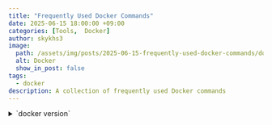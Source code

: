 ```yaml
---
title: "Frequently Used Docker Commands"
date: 2025-06-15 18:00:00 +09:00
categories: [Tools,  Docker]
author: skykhs3
image:
  path: /assets/img/posts/2025-06-15-frequently-used-docker-commands/docker-logo.svg
  alt: Docker
  show_in_post: false
tags:
  - docker
description: A collection of frequently used Docker commands
---
```


<details>
<summary>
<span markdown="1">
`docker version`
</span>
</summary>
<div markdown="1">
```bash
Client:
 Version:           27.5.1-rd
 API version:       1.47
 Go version:        go1.22.11
 Git commit:        0c97515
 Built:             Thu Jan 23 18:12:38 2025
 OS/Arch:           darwin/arm64
 Context:           desktop-linux

Server: Docker Desktop 4.42.0 (195023)
 Engine:
  Version:          28.2.2
  API version:      1.50 (minimum version 1.24)
  Go version:       go1.24.3
  Git commit:       45873be
  Built:            Fri May 30 12:07:27 2025
  OS/Arch:          linux/arm64
  Experimental:     false
 containerd:
  Version:          1.7.27
  GitCommit:        05044ec0a9a75232cad458027ca83437aae3f4da
 runc:
  Version:          1.2.5
  GitCommit:        v1.2.5-0-g59923ef
 docker-init:
  Version:          0.19.0
  GitCommit:        de40ad0
```
</div>
</details>

## 1. Image & Container Management

| Command | Description |
|---------|-------------|
| [`docker pull <image-name>`](https://docs.docker.com/reference/cli/docker/image/pull/) | Pull image from registry |
| [`docker create --name <container-name> <image-name>`](https://docs.docker.com/reference/cli/docker/container/create/) | Create container without running it |
| [`docker run -it --name <container-name> <image-name>`](https://docs.docker.com/reference/cli/docker/container/run/) | Create and Run container interactively |
| [`docker exec -it <container-name> <command>`](https://docs.docker.com/reference/cli/docker/container/exec/) | Execute command in running container |
| [`docker ps -a`](https://docs.docker.com/reference/cli/docker/container/ps/) | List all containers |
| [`docker start <container-name>`](https://docs.docker.com/reference/cli/docker/container/start/) | Start container |
| [`docker stop <container-name>`](https://docs.docker.com/reference/cli/docker/container/stop/) | Stop container |
| [`docker logs <container-name>`](https://docs.docker.com/reference/cli/docker/container/logs/) | Show logs |
| [`docker rm <container-name>`](https://docs.docker.com/reference/cli/docker/container/rm/) | Remove container |
| [`docker rmi <image-name>`](https://docs.docker.com/reference/cli/docker/image/rm/) | Remove image |

## 2. Volume Management

| Command | Description |
|---------|-------------|
| [`docker volume ls`](https://docs.docker.com/reference/cli/docker/volume/ls/) | List volumes |
| [`docker volume create <volume-name>`](https://docs.docker.com/reference/cli/docker/volume/create/) | Create volume |
| [`docker volume rm <volume-name>`](https://docs.docker.com/reference/cli/docker/volume/rm/) | Remove volume |
| [`docker run -v <volume-name>:<container-path> <image-name>`](https://docs.docker.com/reference/cli/docker/container/run/) | Mount volume to container |
| [`docker run -v <host-path>:<container-path> <image-name>`](https://docs.docker.com/reference/cli/docker/container/run/) | Mount host path to container |


> Press `Ctrl + p + q` to exit the terminal without stopping the container
{: .prompt-tip }

## 3. System Management

| Command | Description |
|---------|-------------|
| [`docker system df -v`](https://docs.docker.com/reference/cli/docker/system/df/) | Show Docker daemon disk usage |
| [`docker system prune`](https://docs.docker.com/reference/cli/docker/system/prune/) | Remove unused data |

## 4. Docker Prune Commands Comparison

| Command | Stopped<br>Containers | Unused<br>Networks | Dangling<br>Images | Unused<br>Images | Unused<br>Anonymous<br>Volumes | Unused<br>Named<br>Volumes |
|---------|----------------------|-------------------|-------------------|---------------------|---------------------------|------------------------|
| `docker system \`<br>`prune` | ✅ | ✅ | ✅ | ❌ | ❌ | ❌ |
| `docker system \`<br>`prune --volumes` | ✅ | ✅ | ✅ | ❌ | ✅ | ❌ |
| `docker system \`<br>`prune -a` | ✅ | ✅ | ✅ | ✅ | ❌ | ❌ |
| `docker system \`<br>`prune -a --volumes` | ✅ | ✅ | ✅ | ✅ | ✅ | ❌ |
| `docker volume \`<br>`prune` | ❌ | ❌ | ❌ | ❌ | ✅ | ❌ |
| `docker volume \`<br>`prune -a` | ❌ | ❌ | ❌ | ❌ | ✅ | ✅ |

| Command | Stopped<br>Containers | Unused<br>Networks | Build<br>Cache<br>(Unused) | Build<br>Cache<br> (All) | Dangling<br>Images | All<br>Unused<br>Images | Unused<br>Anonymous<br>Volumes  | Unused<br>Named<br>Volumes |
|---------|-------------------|-----------------|---------------------|-------------------|-----------------|-------------------|-------------------|---------------|
| `docker system \`<br>`prune` | ✅ | ✅ | ✅ | ❌ | ✅ | ❌ | ❌ | ❌ |
| `docker system \`<br>`prune -a` | ✅ | ✅ | ✅ | ❌ | ✅ | ✅ | ❌ | ❌ |
| `docker system \`<br>`prune --volumes` | ✅ | ✅ | ✅ | ❌ | ✅ | ❌ | ✅ | ❌ |
| `docker system \`<br>`prune -a --volumes` | ✅ | ✅ | ✅ | ❌ | ✅ | ✅ | ✅ | ❌ |
| `docker container \`<br>`prune` | ✅ | ❌ | ❌ | ❌ | ❌ | ❌ | ❌ | ❌ |
| `docker image \`<br>`prune` | ❌ | ❌ | ❌ | ❌ | ✅ | ❌ | ❌ | ❌ |
| `docker image \`<br>`prune -a` | ❌ | ❌ | ❌ | ❌ | ✅ | ✅ | ❌ | ❌ |
| `docker volume \`<br>`prune` | ❌ | ❌ | ❌ | ❌ | ❌ | ❌ | ✅ | ❌ |
| `docker volume \`<br>`prune -a` | ❌ | ❌ | ❌ | ❌ | ❌ | ❌ | ✅ | ✅ |
| `docker builder \`<br>`prune` | ❌ | ❌ | ✅ | ❌ | ❌ | ❌ | ❌ | ❌ |
| `docker builder \`<br>`prune -a` | ❌ | ❌ | ❌ | ✅ | ❌ | ❌ | ❌ | ❌ |

- **Stopped Containers**: These are containers that are **no longer running but still exist on your Docker system**. They result from docker run commands followed by a stop or exit.

- **Unused Networks**: These are networks** not currently connected to any running containers or services**. Networks can often persist even after the containers using them are removed.

- **Build Cache (Unused)**: These are intermediate layers created during the Docker image build process. **While they speed up future builds, unreferenced or unnecessary cache layers can accumulate.** Commands like docker system prune or docker builder prune (without -a) target these.

- **Build Cache (All)**: This refers to **the forcible deletion of all build cache**, including actively used or recently accessed cache layers. The docker builder prune -a command performs this comprehensive cleanup. Be aware that this can significantly increase your next build time.

- **Dangling Images**: These are images **that have no tag (e.g., latest, v1.0) and are not referenced by any containers**. They often appear when you rebuild an image, causing the older version to lose its tag.

- **All Unused Images**: This includes dangling images, plus any other images that have tags **but are not currently used by any running containers**. Commands like docker system prune -a or docker image prune -a target this broader category of images.

- **Unused Anonymous Volumes**: These are volumes created without a specific name (e.g., via `docker run -v /path/in/container`) and there is no associated container.

- **Unused Named Volumes**: These are volumes that you explicitly created with a name (e.g., `docker volume create my-volume`) and there is no associated container.

## 5. Examples

```bash
# Pull Ubuntu image
docker image pull ubuntu:24.04
```
```bash
# Run Ubuntu container
docker container run -it -v ./test-volume:/home/ubuntu --name ubuntu-test ubuntu:24.04
```
```bash
# Execute bash in container
docker container exec -it ubuntu-test /bin/bash
```

## 6. Docker Compose Commands

| Command | Description |
|---------|-------------|
| [`docker compose up`](https://docs.docker.com/reference/cli/docker/compose/up/) | Apply changed `compose.yml` and start services |
| [`docker compose up <service-name>`](https://docs.docker.com/reference/cli/docker/compose/up/) | Start a specific service |
| [`docker compose down`](https://docs.docker.com/reference/cli/docker/compose/down/) | Stop services |
| [`docker compose down -v`](https://docs.docker.com/reference/cli/docker/compose/down/) | Stop services and remove volumes |
| [`docker compose ls`](https://docs.docker.com/reference/cli/docker/compose/ls/) | List all projects |

> `docker compose up --build` rebuilds the images
{: .prompt-tip }

